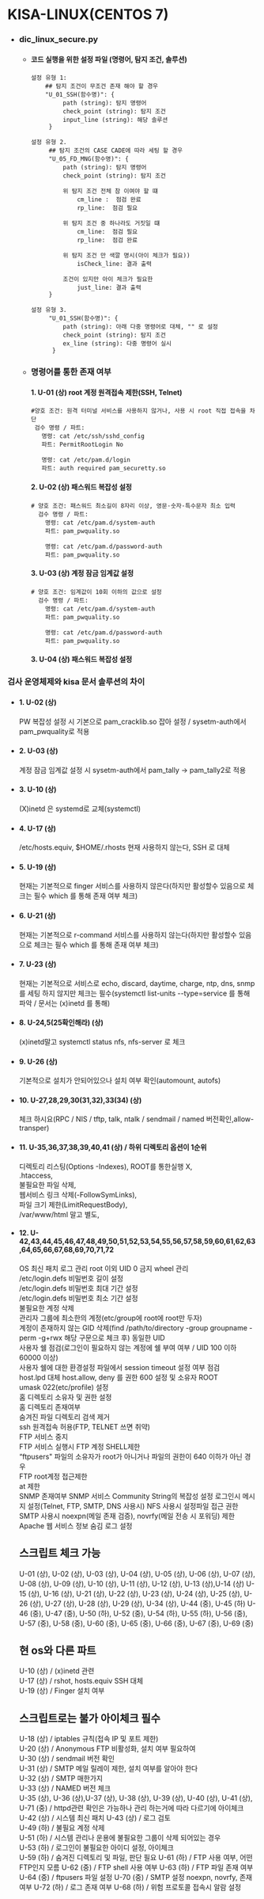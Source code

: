 # KISA-LINUX(CENTOS 7)
- ### dic_linux_secure.py
  - #### 코드 실행을 위한 설정 파일 (명령어, 탐지 조건, 솔루션)
     ```
     설정 유형 1:
         ## 탐지 조건이 무조건 존재 해야 할 경우
         "U_01_SSH(함수명)": {
              path (string): 탐지 명령어
              check_point (string): 탐지 조건
              input_line (string): 해당 솔루션
          }
     
     설정 유형 2.
          ## 탐지 조건의 CASE CADE에 따라 세팅 할 경우
          "U_05_FD_MNG(함수명)": {
              path (string): 탐지 명령어
              check_point (string): 탐지 조건

              위 탐지 조건 전체 참 이여야 할 떄
                  cm_line :  점검 완료
                  rp_line:  점검 필요
     
              위 탐지 조건 중 하나라도 거짓일 떄
                  cm_line:  점검 필요
                  rp_line:  점검 완료
     
              위 탐지 조건 만 색깔 명시(아이 체크가 필요))
                  isCheck_line: 결과 출력
     
              조건이 있지만 아이 체크가 필요한
                  just_line: 결과 출력
          }
     
     설정 유형 3.
          "U_01_SSH(함수명)": {
              path (string): 아래 다중 명령어로 대체, "" 로 설정
              check_point (string): 탐지 조건
              ex_line (string): 다중 명령어 실시
           }     
     ```
  - ### 명령어를 통한 존재 여부
      ####  1. U-01 (상) root 계정 원격접속 제한(SSH, Telnet)
       ```
       #양호 조건: 원격 터미널 서비스를 사용하지 않거나, 사용 시 root 직접 접속을 차단  
        검수 명령 / 파트:
          명령: cat /etc/ssh/sshd_config
          파트: PermitRootLogin No
       
          명령: cat /etc/pam.d/login
          파트: auth required pam_securetty.so
       ```
      ####  2. U-02 (상) 패스워드 복잡성 설정
       ```
       # 양호 조건: 패스워드 최소길이 8자리 이상, 영문·숫자·특수문자 최소 입력
         검수 명령 / 파트:
           명령: cat /etc/pam.d/system-auth
           파트: pam_pwquality.so
       
           명령: cat /etc/pam.d/password-auth
           파트: pam_pwquality.so
       ```
      ####  3. U-03 (상) 계정 잠금 임계값 설정
       ```
       # 양호 조건: 임계값이 10회 이하의 값으로 설정
         검수 명령 / 파트:
           명령: cat /etc/pam.d/system-auth 
           파트: pam_pwquality.so
       
           명령: cat /etc/pam.d/password-auth
           파트: pam_pwquality.so
       ``` 
      ####  3. U-04 (상) 패스워드 복잡성 설정       
          
### 검사 운영체제와 kisa 문서 솔루션의 차이
- #### 1. U-02 (상)
   PW 복잡성 설정 시 기본으로 pam_cracklib.so 잡아 설정 / sysetm-auth에서 pam_pwquality로 적용
- #### 2. U-03 (상)
   계정 잠금 임계값 설정 시 sysetm-auth에서 pam_tally -> pam_tally2로 적용
- #### 3. U-10 (상)
   (X)inetd 은 systemd로 교체(systemctl)  
- #### 4. U-17 (상)
   /etc/hosts.equiv, $HOME/.rhosts 현재 사용하지 않는다, SSH 로 대체
- #### 5. U-19 (상)
   현재는 기본적으로 finger 서비스를 사용하지 않은다(하지만 활성할수 있음으로 체크는 필수 which 를 통해 존재 여부 체크) 
- #### 6. U-21 (상)
   현재는 기본적으로 r-command 서비스를 사용하지 않는다(하지만 활성할수 있음으로 체크는 필수 which 를 통해 존재 여부 체크)
- #### 7. U-23 (상)
   현재는 기본적으로 서비스로 echo, discard, daytime, charge, ntp, dns, snmp를 세팅 하지 않지만 체크는 필수(systemctl list-units --type=service 를 통해 파악 / 문서는 (x)inetd 를 통해)
- #### 8. U-24,5(25확인해라) (상)
   (x)inetd말고 systemctl status nfs, nfs-server 로 체크
- #### 9. U-26 (상)
   기본적으로 설치가 안되어있으나 설치 여부 확인(automount, autofs)
- #### 10. U-27,28,29,30(31,32),33(34) (상)
   체크 하시요(RPC /  NIS / tftp, talk, ntalk / sendmail / named 버전확인,allow-transper)
- #### 11. U-35,36,37,38,39,40,41 (상) / 하위 디렉토리 옵션이 1순위  
    디렉토리 리스팅(Options -Indexes),
    ROOT를 통한실행 X,  
    .htaccess,  
    불필요한 파일 삭제,  
    웹서비스 링크 삭제(-FollowSymLinks),  
    파일 크기 제한(LimitRequestBody),  
    /var/www/html 말고 별도,  
- #### 12. U-42,43,44,45,46,47,48,49,50,51,52,53,54,55,56,57,58,59,60,61,62,63,64,65,66,67,68,69,70,71,72  
    OS 최신 패치
    로그 관리
    root 이외 UID 0 금지
    wheel 관리  
    /etc/login.defs 비밀번호 길이 설정  
    /etc/login.defs 비밀번호 최대 기간 설정  
    /etc/login.defs 비밀번호 최소 기간 설정  
    불필요한 계정 삭제  
    관리자 그룹에 최소한의 계정(etc/group에 root에 root만 두자)  
    계정이 존재하지 않는 GID 삭제(find /path/to/directory -group groupname -perm -g+rwx 해당 구문으로 체크 후)
    동일한 UID  
    사용자 쉘 점검(로그인이 필요하지 않는 계정에 쉘 부여 여부 / UID 100 이하 60000 이상)  
    사용자 쉘에 대한 환경설정 파일에서 session timeout 설정 여부 점검  
    host.lpd 대체 host.allow, deny 를 권한 600 설정 및 소유자 ROOT  
    umask 022(etc/profile) 설정  
    홈 디렉토리 소유자 및 권한 설정  
    홈 디렉토리 존재여부  
    숨겨진 파일 디렉토리 검색 제거  
    ssh 원격접속 허용(FTP, TELNET 쓰면 취약)  
    FTP 서비스 중지  
    FTP 서비스 실행시 FTP 계정 SHELL제한  
    “ftpusers" 파일의 소유자가 root가 아니거나 파일의 권한이 640 이하가 아닌 경우  
    FTP root계정 접근제한  
    at 제한  
    SNMP 존재여부
    SNMP 서비스 Community String의 복잡성 설정
    로그인시 메시지 설정(Telnet, FTP, SMTP, DNS 사용시)
    NFS 사용시 설정파일 접근 권한  
    SMTP 사용시 noexpn(메일 존재 검증), novrfy(메일 전송 시 포워딩) 제한  
    Apache 웹 서비스 정보 숨김
    로그 설정  


    ## 스크립트 체크 가능
    U-01 (상), U-02 (상), U-03 (상), U-04 (상), U-05 (상), U-06 (상), U-07 (상), U-08 (상), U-09 (상), U-10 (상), U-11 (상), U-12 (상), U-13 (상),U-14 (상)
    U-15 (상), U-16 (상),  U-21 (상), U-22 (상), U-23 (상), U-24 (상), U-25 (상), U-26 (상), U-27 (상), U-28 (상), U-29 (상), U-34 (상), U-44 (중), U-45 (하)
    U-46 (중), U-47 (중), U-50 (하), U-52 (중), U-54 (하), U-55 (하), U-56 (중), U-57 (중), U-58 (중), U-60 (중), U-65 (중), U-66 (중), U-67 (중), U-69 (중)
    
    ## 현 os와 다른 파트
    U-10 (상) / (x)inetd 관련  
    U-17 (상) / rshot, hosts.equiv SSH 대체  
    U-19 (상) / Finger 설치 여부  
    ## 스크립트로는 불가 아이체크 필수
    U-18 (상) / iptables 규칙(접속 IP 및 포트 제한)  
    U-20 (상) / Anonymous FTP 비활성화, 설치 여부 필요하여  
    U-30 (상) / sendmail 버전 확인  
    U-31 (상) / SMTP 메일 릴레이 제한, 설치 여부를 알아야 한다  
    U-32 (상) / SMTP 매한가지   
    U-33 (상) / NAMED 버전 체크  
    U-35 (상), U-36 (상),U-37 (상), U-38 (상), U-39 (상), U-40 (상), U-41 (상), U-71 (중) / httpd관련 확인은 가능하나 관리 하는거에 따라 다르기에 아이체크  
    U-42 (상) / 시스템 최신 패치
    U-43 (상) / 로그 검토  
    U-49 (하) / 불필요 계정 삭제  
    U-51 (하) / 시스템 관리나 운용에 불필요한 그룹이 삭제 되어있는 경우  
    U-53 (하) / 로그인이 불필요한 아이디 설정, 아이체크  
    U-59 (하) / 숨겨진 디렉토리 및 파일, 판단 필요
    U-61 (하) / FTP 사용 여부, 어떤 FTP인지 모름
    U-62 (중) / FTP shell 사용 여부
    U-63 (하) / FTP 파일 존재 여부
    U-64 (중) / ftpusers 파일 설정
    U-70 (중) / SMTP 설정 noexpn, novrfy, 존재 여부
    U-72 (하) / 로그 존재 여부
    U-68 (하) / 위험 프로토콜 접속시 알람 설정
    
    
   
  
